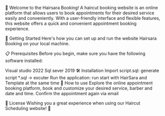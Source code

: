 🎉 Welcome to the Hairsara Booking!
A haircut booking website is an online platform that allows users to book appointments for their desired service easily and conveniently. With a user-friendly interface and flexible features, this website offers a quick and convenient appointment booking experience.

🚀 Getting Started
Here's how you can set up and run the website Hairsara Booking on your local machine.

📋 Prerequisites
Before you begin, make sure you have the following software installed:

Visual studio 2022
Sql sever 2019
🛠️ Installation
Import script.sql:
generate script *.sql -> excuter
Run the application:
run start with HairSara and Template at the same time
🎯 How to use
Explore the online appointment booking platform, book and customize your desired service, barber and date and time. Confirm the appointment again via email

📜 License
Wishing you a great experience when using our Haircut Scheduling website! 🎈
